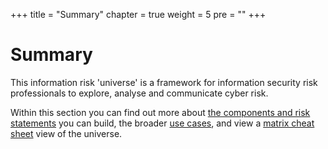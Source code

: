 +++
title = "Summary"
chapter = true
weight = 5
pre = ""
+++

# Summary

This information risk 'universe' is a framework for information security risk professionals to explore, analyse and communicate cyber risk.

Within this section you can find out more about [the components and risk statements](risk-statements/) you can build, the broader [use cases](use-cases/), and view a [matrix cheat sheet](matrix/) view of the universe.
